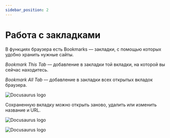 ```yaml
---
sidebar_position: 2
---
```


# Работа с закладками

В функциях браузера есть Bookmarks — закладки, с помощью которых удобно хранить нужные сайты.

_Bookmark This Tab_ — добавление в закладки той вкладки, на которой вы сейчас находитесь.

_Bookmark All Tab_ — добавление в закладки всех открытых вкладок браузера.

![Docusaurus logo](/img/docusaurus.png)

Сохраненную вкладку можно открыть заново, удалить или изменить название и URL.

![Docusaurus logo](/img/docusaurus.png)

![Docusaurus logo](/img/docusaurus.png)
